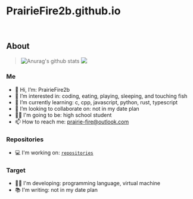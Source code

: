 # PrairieFire2b.github.io
<br/>

## About

> <img align="center" src="https://github-readme-stats.vercel.app/api?username=PrairieFire2b&show_icons=true&theme=buefy" alt="Anurag's github stats" />
> <img align="top" src="https://github-readme-stats.vercel.app/api/top-langs/?username=PrairieFire2b&layout=compact&theme=buefy" />

### Me
- 👋 Hi, I’m: PrairieFire2b
- 👀 I’m interested in: coding, eating, playing, sleeping, and touching fish
- 🌱 I’m currently learning: c, cpp, javascript, python, rust, typescript
- 💞️ I’m looking to collaborate on: not in my date plan
- 👨‍🎓 I'm going to be: high school student
- 📫 How to reach me: prairie-fire@outlook.com

### Repositories
- 💻 I'm working on: [`repositories`](repositories.md)

### Target
- 👨‍💻 I'm developing: programming language, virtual machine
- 📚 I'm writing: not in my date plan
